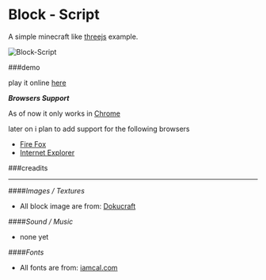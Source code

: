 # **Block - Script**

A simple minecraft like [threejs](http://threejs.org) example.

![Block-Script](http://rdfriedl.github.io/img/games/block-script/block-script3.png)


###demo

play it online [here](http://rdfriedl.github.io/block-script/)

***Browsers Support***

As of now it only works in [Chrome](http://www.google.com/chrome/)

later on i plan to add support for the following browsers

 - [Fire Fox](https://www.mozilla.org/en-US/firefox/new/)
 - [Internet Explorer](http://windows.microsoft.com/en-us/internet-explorer)


###creadits

----------
####*Images / Textures*

 - All block image are from: [Dokucraft](http://dokucraft.co.uk/)

####*Sound / Music*

 - none yet

####*Fonts*

 - All fonts are from: [iamcal.com](http://www.iamcal.com/misc/fonts)
